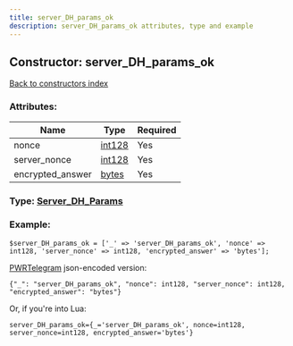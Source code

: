 ```yaml
---
title: server_DH_params_ok
description: server_DH_params_ok attributes, type and example
---
```

## Constructor: server\_DH\_params\_ok  
[Back to constructors index](index.md)



### Attributes:

| Name     |    Type       | Required |
|----------|---------------|----------|
|nonce|[int128](../types/int128.md) | Yes|
|server\_nonce|[int128](../types/int128.md) | Yes|
|encrypted\_answer|[bytes](../types/bytes.md) | Yes|



### Type: [Server\_DH\_Params](../types/Server_DH_Params.md)


### Example:

```
$server_DH_params_ok = ['_' => 'server_DH_params_ok', 'nonce' => int128, 'server_nonce' => int128, 'encrypted_answer' => 'bytes'];
```  

[PWRTelegram](https://pwrtelegram.xyz) json-encoded version:

```
{"_": "server_DH_params_ok", "nonce": int128, "server_nonce": int128, "encrypted_answer": "bytes"}
```


Or, if you're into Lua:  


```
server_DH_params_ok={_='server_DH_params_ok', nonce=int128, server_nonce=int128, encrypted_answer='bytes'}

```


